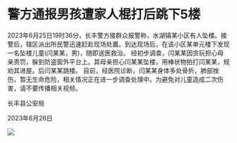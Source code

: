 

# 警方通报男孩遭家人棍打后跳下5楼

2023年6月25日19时36分，长丰警方接群众报警称，水湖镇某小区有人坠楼。接警后，辖区派出所民警迅速赶赴现场处置。到达现场后，在该小区某单元楼下发现一名坠楼儿童(闫某某，男)，随即送医救治。
经初步调查，闫某某因贪玩担心母亲责罚，躲到防盗窗外平台上。其母亲担心闫某某坠楼，用棒状物拍打闫某某，规劝其进屋。后闫某某跳楼。
目前，经医院诊断，闫某某身体多处骨折，肺部挫伤，暂无生命危险，相关情况正在进一步调查处理中。为避免对儿童造成二次伤害，请不要传播相关视频。

长丰县公安局

2023年6月26日

![](https://inews.gtimg.com/om_bt/OhZg4kiRU6WtHFxQD1Jwly_HHEi-Cd58jSAhQwwSTCZlMAA/1000)

